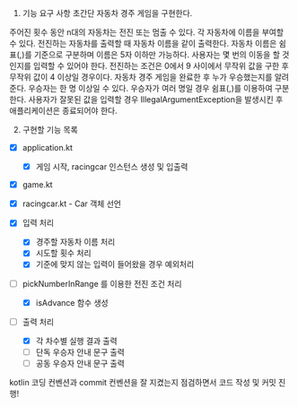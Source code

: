 1. 기능 요구 사항
초간단 자동차 경주 게임을 구현한다.

주어진 횟수 동안 n대의 자동차는 전진 또는 멈출 수 있다.
각 자동차에 이름을 부여할 수 있다. 전진하는 자동차를 출력할 때 자동차 이름을 같이 출력한다.
자동차 이름은 쉼표(,)를 기준으로 구분하며 이름은 5자 이하만 가능하다.
사용자는 몇 번의 이동을 할 것인지를 입력할 수 있어야 한다.
전진하는 조건은 0에서 9 사이에서 무작위 값을 구한 후 무작위 값이 4 이상일 경우이다.
자동차 경주 게임을 완료한 후 누가 우승했는지를 알려준다. 우승자는 한 명 이상일 수 있다.
우승자가 여러 명일 경우 쉼표(,)를 이용하여 구분한다.
사용자가 잘못된 값을 입력할 경우 IllegalArgumentException을 발생시킨 후 애플리케이션은 종료되어야 한다.

2. 구현할 기능 목록

- [x] application.kt
  - [x] 게임 시작, racingcar 인스턴스 생성 및 입출력

- [x] game.kt

- [x] racingcar.kt - Car 객체 선언

- [x] 입력 처리
  - [x] 경주할 자동차 이름 처리
  - [x] 시도할 횟수 처리
  - [x] 기준에 맞지 않는 입력이 들어왔을 경우 예외처리

- [ ] pickNumberInRange 를 이용한 전진 조건 처리
  -  [x] isAdvance 함수 생성

- [ ] 출력 처리
  - [x] 각 차수별 실행 결과 출력
  - [ ] 단독 우승자 안내 문구 출력
  - [ ] 공동 우승자 안내 문구 출력

kotlin 코딩 컨벤션과 commit 컨벤션을 잘 지켰는지 점검하면서 코드 작성 및 커밋 진행!